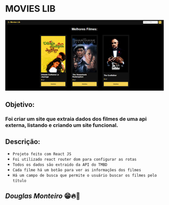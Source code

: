 # MOVIES LIB

<p align="center">
  <img src="src/assets/preview/home_preview.png">
</p>

## Objetivo:

### Foi criar um site que extraia dados dos filmes de uma api externa, listando e criando um site funcional.

## Descrição:

- `Projeto feito com React JS`
- `Foi utilizado react router dom para configurar as rotas`
- `Todos os dados são extraido da API do TMBD`
- `Cada filme há um botão para ver as informações dos filmes`
- `Há um campo de busca que permite o usuário buscar os filmes pelo título`

## <i>Douglas Monteiro</i> 😁🔥🚀
